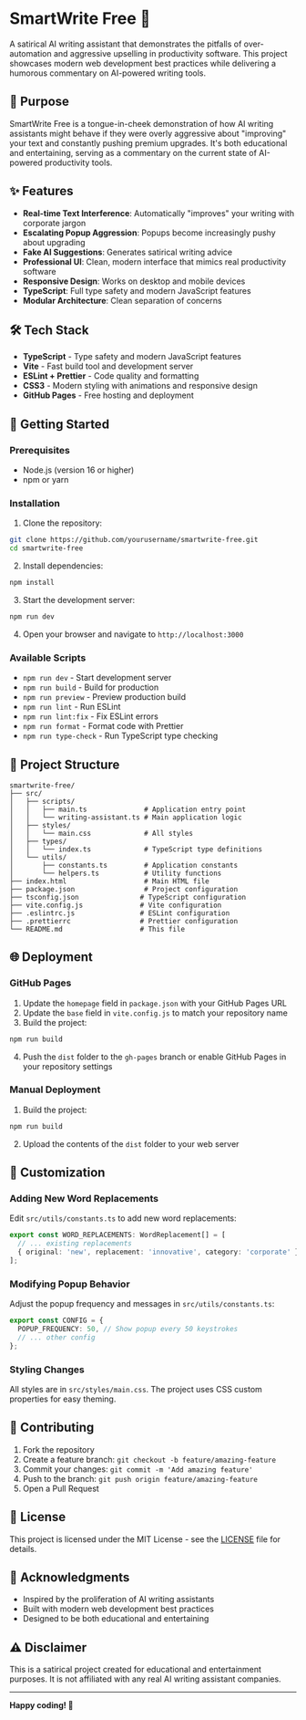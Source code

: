 # SmartWrite Free 🚀

A satirical AI writing assistant that demonstrates the pitfalls of over-automation and aggressive upselling in productivity software. This project showcases modern web development best practices while delivering a humorous commentary on AI-powered writing tools.

## 🎯 Purpose

SmartWrite Free is a tongue-in-cheek demonstration of how AI writing assistants might behave if they were overly aggressive about "improving" your text and constantly pushing premium upgrades. It's both educational and entertaining, serving as a commentary on the current state of AI-powered productivity tools.

## ✨ Features

- **Real-time Text Interference**: Automatically "improves" your writing with corporate jargon
- **Escalating Popup Aggression**: Popups become increasingly pushy about upgrading
- **Fake AI Suggestions**: Generates satirical writing advice
- **Professional UI**: Clean, modern interface that mimics real productivity software
- **Responsive Design**: Works on desktop and mobile devices
- **TypeScript**: Full type safety and modern JavaScript features
- **Modular Architecture**: Clean separation of concerns

## 🛠️ Tech Stack

- **TypeScript** - Type safety and modern JavaScript features
- **Vite** - Fast build tool and development server
- **ESLint + Prettier** - Code quality and formatting
- **CSS3** - Modern styling with animations and responsive design
- **GitHub Pages** - Free hosting and deployment

## 🚀 Getting Started

### Prerequisites

- Node.js (version 16 or higher)
- npm or yarn

### Installation

1. Clone the repository:
```bash
git clone https://github.com/yourusername/smartwrite-free.git
cd smartwrite-free
```

2. Install dependencies:
```bash
npm install
```

3. Start the development server:
```bash
npm run dev
```

4. Open your browser and navigate to `http://localhost:3000`

### Available Scripts

- `npm run dev` - Start development server
- `npm run build` - Build for production
- `npm run preview` - Preview production build
- `npm run lint` - Run ESLint
- `npm run lint:fix` - Fix ESLint errors
- `npm run format` - Format code with Prettier
- `npm run type-check` - Run TypeScript type checking

## 📁 Project Structure

```
smartwrite-free/
├── src/
│   ├── scripts/
│   │   ├── main.ts              # Application entry point
│   │   └── writing-assistant.ts # Main application logic
│   ├── styles/
│   │   └── main.css             # All styles
│   ├── types/
│   │   └── index.ts             # TypeScript type definitions
│   └── utils/
│       ├── constants.ts         # Application constants
│       └── helpers.ts           # Utility functions
├── index.html                   # Main HTML file
├── package.json                 # Project configuration
├── tsconfig.json               # TypeScript configuration
├── vite.config.js              # Vite configuration
├── .eslintrc.js                # ESLint configuration
├── .prettierrc                 # Prettier configuration
└── README.md                   # This file
```

## 🌐 Deployment

### GitHub Pages

1. Update the `homepage` field in `package.json` with your GitHub Pages URL
2. Update the `base` field in `vite.config.js` to match your repository name
3. Build the project:
```bash
npm run build
```
4. Push the `dist` folder to the `gh-pages` branch or enable GitHub Pages in your repository settings

### Manual Deployment

1. Build the project:
```bash
npm run build
```
2. Upload the contents of the `dist` folder to your web server

## 🎨 Customization

### Adding New Word Replacements

Edit `src/utils/constants.ts` to add new word replacements:

```typescript
export const WORD_REPLACEMENTS: WordReplacement[] = [
  // ... existing replacements
  { original: 'new', replacement: 'innovative', category: 'corporate' },
];
```

### Modifying Popup Behavior

Adjust the popup frequency and messages in `src/utils/constants.ts`:

```typescript
export const CONFIG = {
  POPUP_FREQUENCY: 50, // Show popup every 50 keystrokes
  // ... other config
};
```

### Styling Changes

All styles are in `src/styles/main.css`. The project uses CSS custom properties for easy theming.

## 🤝 Contributing

1. Fork the repository
2. Create a feature branch: `git checkout -b feature/amazing-feature`
3. Commit your changes: `git commit -m 'Add amazing feature'`
4. Push to the branch: `git push origin feature/amazing-feature`
5. Open a Pull Request

## 📝 License

This project is licensed under the MIT License - see the [LICENSE](LICENSE) file for details.

## 🙏 Acknowledgments

- Inspired by the proliferation of AI writing assistants
- Built with modern web development best practices
- Designed to be both educational and entertaining

## ⚠️ Disclaimer

This is a satirical project created for educational and entertainment purposes. It is not affiliated with any real AI writing assistant companies.

---

**Happy coding! 🎉** 